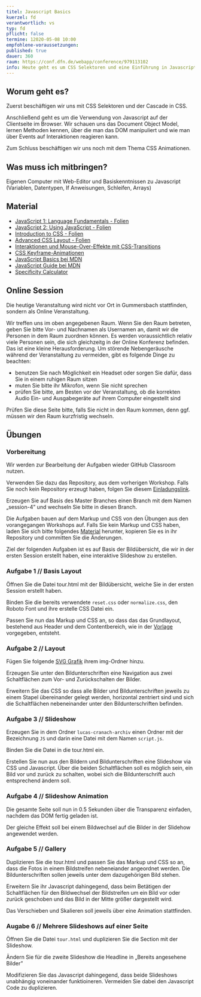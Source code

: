 ```yaml
---
titel: Javascript Basics
kuerzel: fd
verantwortlich: vs
typ: fd
pflicht: false
termine: 12020-05-08 10:00
empfohlene-voraussetzungen: 
published: true
dauer: 360
raum: https://conf.dfn.de/webapp/conference/979113102
info: Heute geht es um CSS Selektoren und eine Einführung in Javascript.
---
```


## Worum geht es?
Zuerst beschäftigen wir uns mit CSS Selektoren und der Cascade in CSS.

Anschließend geht es um die Verwendung von Javascript auf der Clientseite im Browser. Wir schauen uns das Document Object Model, lernen  Methoden kennen, über die man das DOM manipuliert und wie man über Events auf Interaktionen reagieren kann.

Zum Schluss beschäftigen wir uns noch mit dem Thema CSS Animationen.

## Was muss ich mitbringen?
Eigenen Computer mit Web-Editor und Basiskenntnissen zu Javascript (Variablen, Datentypen, If Anweisungen, Schleifen, Arrays)

## Material
- [JavaScript 1: Language Fundamentals - Folien](../../material/frontend-development-1/session-4/slides/Chapter08-JavaScript1LanguageFundamentals.pdf)
- [JavaScript 2: Using JavaScript - Folien](../../material/frontend-development-1/session-4/slides/Chapter09-JavaScript2UsingJavaScript.pdf)
- [Introduction to CSS - Folien](../../material/frontend-development-1/session-2/slides/Chapter04-IntroductionToCSS.pdf)
- [Advanced CSS Layout - Folien](../../material/frontend-development-1/session-3/slides/Chapter07-AdvancedCSSLayout.pdf)
- [Interaktionen und Mouse-Over-Effekte mit CSS-Transitions ](https://blog.kulturbanause.de/2014/05/interaktionen-und-mouse-over-effekte-mit-css3-transitions/)
- [CSS Keyframe-Animationen](https://blog.kulturbanause.de/2015/10/css-keyframe-animationen/)
- [JavaScript Basics bei MDN](https://developer.mozilla.org/de/Learn/Getting_started_with_the_web/JavaScript_basis)
- [JavaScript Guide bei MDN](https://developer.mozilla.org/de/docs/Web/JavaScript/Guide)
- [Specificity Calculator](https://specificity.keegan.st/)

## Online Session
Die heutige Veranstaltung wird nicht vor Ort in Gummersbach stattfinden, sondern als Online Veranstaltung.

Wir treffen uns im oben angegebenen Raum. Wenn Sie den Raum betreten, geben Sie bitte Vor- und Nachnamen als Usernamen an, damit wir die Personen in dem Raum zuordnen können. Es werden voraussichtlich relativ viele Personen sein, die sich gleichzeitg in der Online Konferenz befinden. Das ist eine kleine Herausforderung. Um störende Nebengeräusche während der Veranstaltung zu vermeiden, gibt es folgende Dinge zu beachten:

- benutzen Sie nach Möglichkeit ein Headset oder sorgen Sie dafür, dass Sie in einem ruhigen Raum sitzen
- muten Sie bitte ihr Mikrofon, wenn Sie nicht sprechen
- prüfen Sie bitte, am Besten vor der Veranstaltung, ob die korrekten Audio Ein- und Ausgabegeräte auf ihrem Computer eingestellt sind

Prüfen Sie diese Seite bitte, falls Sie nicht in den Raum kommen, denn ggf. müssen wir den Raum kurzfristig wechseln.

## Übungen
### Vorbereitung

Wir werden zur Bearbeitung der Aufgaben wieder GitHub Classroom nutzen.

Verwenden Sie dazu das Repository, aus dem vorherigen Workshop. Falls Sie noch kein Repository erzeugt haben, folgen Sie diesem [Einladungslink](https://classroom.github.com/a/Bh-v2UbH).

Erzeugen Sie auf Basis des Master Branches einen Branch mit dem Namen „session-4” und wechseln Sie bitte in diesen Branch.

Die Aufgaben bauen auf dem Markup und CSS von den Übungen aus den vorangegangen Workshops auf. Falls Sie kein Markup und CSS haben, laden Sie sich bitte folgendes [Material](../../material/frontend-development-1/session-3/lucas-cranach-archiv.zip) herunter, kopieren Sie es in ihr Repository und committen Sie die Änderungen.

Ziel der folgenden Aufgaben ist es auf Basis der Bildübersicht, die wir in der ersten Session erstellt haben, eine interaktive Slideshow zu erstellen.

### Aufgabe 1 // Basis Layout
Öffnen Sie die Datei tour.html mit der Bildübersicht, welche Sie in der ersten Session erstellt haben.

Binden Sie die bereits verwendete `reset.css` oder `normalize.css`, den Roboto Font und ihre erstelle CSS Datei ein.

Passen Sie nun das Markup und CSS an, so dass das das Grundlayout, bestehend aus Header und dem Contentbereich, wie in der [Vorlage](../../material/frontend-development-1/session-1/aufgabe-4/layout-bilduebersicht.png) vorgegeben,  entsteht.


### Aufgabe 2 // Layout

Fügen Sie folgende [SVG Grafik](../../material/frontend-development-1/session-4/assets/forward.svg) ihrem img-Ordner hinzu.

Erzeugen Sie unter den Bildunterschriften eine Navigation aus zwei Schaltflächen zum Vor- und Zurückschalten der Bilder.

Erweitern Sie das CSS so dass alle Bilder und Bildunterschriften jeweils zu einem Stapel übereinander gelegt werden, horizontal zentriert sind und sich die Schaltflächen nebeneinander unter den Bildunterschriften befinden.

### Aufgabe 3 // Slideshow

Erzeugen Sie in dem Ordner `lucas-cranach-archiv` einen Ordner mit der Bezeichnung `JS` und darin eine Datei mit dem Namen `script.js`.

Binden Sie die Datei in die tour.html ein.

Erstellen Sie nun aus den Bildern und Bildunterschriften eine Slideshow via CSS und Javascript. Über die beiden Schaltflächen soll es möglich sein, ein Bild vor und zurück zu schalten, wobei sich die Bildunterschrift auch entsprechend ändern soll.

### Aufgabe 4 // Slideshow Animation

Die gesamte Seite soll nun in 0.5 Sekunden über die Transparenz einfaden, nachdem das DOM fertig geladen ist.

Der gleiche Effekt soll bei einem Bildwechsel auf die Bilder in der Slidehow angewendet werden.

### Aufgabe 5 // Gallery
Duplizieren Sie die tour.html und passen Sie das Markup und CSS so an, dass die Fotos in einem Bildstreifen nebeneiander angeordnet werden. Die Bildunterschriften sollen jeweils unter dem dazugehörigen Bild stehen.

Erweitern Sie ihr Javascript dahingegend, dass beim Betätigen der Schaltflächen für den Bildwechsel der Bildstreifen um ein Bild vor oder zurück geschoben und das Bild in der Mitte größer dargestellt wird.

Das Verschieben und Skalieren soll jeweils über eine Animation stattfinden.

### Augabe 6 // Mehrere Slideshows auf einer Seite
Öffnen Sie die Datei `tour.html` und duplizieren Sie die Section mit der Slideshow.

Ändern Sie für die zweite Slideshow die Headline in „Bereits angesehene Bilder”

Modifizieren Sie das Javascript dahingegend, dass beide Slideshows unabhängig voneinander funktioineren. Vermeiden Sie dabei den Javascript Code zu duplizieren.











